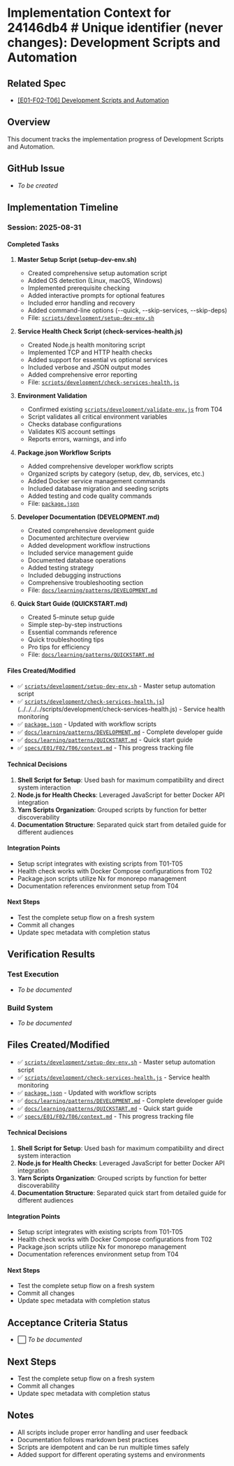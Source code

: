 # Implementation Context for 24146db4 # Unique identifier (never changes): Development Scripts and Automation

## Related Spec

- [[E01-F02-T06] Development Scripts and Automation](./E01-F02-T06.spec.md)

## Overview

This document tracks the implementation progress of Development Scripts and Automation.

## GitHub Issue

- *To be created*

## Implementation Timeline
### Session: 2025-08-31

#### Completed Tasks

1. **Master Setup Script (setup-dev-env.sh)**
   - Created comprehensive setup automation script
   - Added OS detection (Linux, macOS, Windows)
   - Implemented prerequisite checking
   - Added interactive prompts for optional features
   - Included error handling and recovery
   - Added command-line options (--quick, --skip-services, --skip-deps)
   - File: [`scripts/development/setup-dev-env.sh`](../../../../scripts/development/setup-dev-env.sh)

2. **Service Health Check Script (check-services-health.js)**
   - Created Node.js health monitoring script
   - Implemented TCP and HTTP health checks
   - Added support for essential vs optional services
   - Included verbose and JSON output modes
   - Added comprehensive error reporting
   - File: [`scripts/development/check-services-health.js`](../../../../scripts/development/check-services-health.js)

3. **Environment Validation**
   - Confirmed existing [`scripts/development/validate-env.js`](../../../../scripts/development/validate-env.js) from T04
   - Script validates all critical environment variables
   - Checks database configurations
   - Validates KIS account settings
   - Reports errors, warnings, and info

4. **Package.json Workflow Scripts**
   - Added comprehensive developer workflow scripts
   - Organized scripts by category (setup, dev, db, services, etc.)
   - Added Docker service management commands
   - Included database migration and seeding scripts
   - Added testing and code quality commands
   - File: [`package.json`](../../../../package.json)

5. **Developer Documentation (DEVELOPMENT.md)**
   - Created comprehensive development guide
   - Documented architecture overview
   - Added development workflow instructions
   - Included service management guide
   - Documented database operations
   - Added testing strategy
   - Included debugging instructions
   - Comprehensive troubleshooting section
   - File: [`docs/learning/patterns/DEVELOPMENT.md`](../../../../docs/learning/patterns/DEVELOPMENT.md)

6. **Quick Start Guide (QUICKSTART.md)**
   - Created 5-minute setup guide
   - Simple step-by-step instructions
   - Essential commands reference
   - Quick troubleshooting tips
   - Pro tips for efficiency
   - File: [`docs/learning/patterns/QUICKSTART.md`](../../../../docs/learning/patterns/QUICKSTART.md)

#### Files Created/Modified

- ✅ [`scripts/development/setup-dev-env.sh`](../../../../scripts/development/setup-dev-env.sh) - Master setup automation script
- ✅ [`scripts/development/check-services-health.js`](../../../../scripts/development/check-services-health.js)](../../../../scripts/development/check-services-health.js) - Service health monitoring
- ✅ [`package.json`](../../../../package.json) - Updated with workflow scripts
- ✅ [`docs/learning/patterns/DEVELOPMENT.md`](../../../../docs/learning/patterns/DEVELOPMENT.md) - Complete developer guide
- ✅ [`docs/learning/patterns/QUICKSTART.md`](../../../../docs/learning/patterns/QUICKSTART.md) - Quick start guide
- ✅ [`specs/E01/F02/T06/context.md`](./E01-F02-T06.context.md) - This progress tracking file

#### Technical Decisions

1. **Shell Script for Setup**: Used bash for maximum compatibility and direct system interaction
2. **Node.js for Health Checks**: Leveraged JavaScript for better Docker API integration
3. **Yarn Scripts Organization**: Grouped scripts by function for better discoverability
4. **Documentation Structure**: Separated quick start from detailed guide for different audiences

#### Integration Points

- Setup script integrates with existing scripts from T01-T05
- Health check works with Docker Compose configurations from T02
- Package.json scripts utilize Nx for monorepo management
- Documentation references environment setup from T04

#### Next Steps

- Test the complete setup flow on a fresh system
- Commit all changes
- Update spec metadata with completion status

## Verification Results

### Test Execution

- *To be documented*

### Build System

- *To be documented*


## Files Created/Modified

- ✅ [`scripts/development/setup-dev-env.sh`](../../../../scripts/development/setup-dev-env.sh) - Master setup automation script
- ✅ [`scripts/development/check-services-health.js`](../../../../scripts/development/check-services-health.js) - Service health monitoring
- ✅ [`package.json`](../../../../package.json) - Updated with workflow scripts
- ✅ [`docs/learning/patterns/DEVELOPMENT.md`](../../../../docs/learning/patterns/DEVELOPMENT.md) - Complete developer guide
- ✅ [`docs/learning/patterns/QUICKSTART.md`](../../../../docs/learning/patterns/QUICKSTART.md) - Quick start guide
- ✅ [`specs/E01/F02/T06/context.md`](./E01-F02-T06.context.md) - This progress tracking file

#### Technical Decisions

1. **Shell Script for Setup**: Used bash for maximum compatibility and direct system interaction
2. **Node.js for Health Checks**: Leveraged JavaScript for better Docker API integration
3. **Yarn Scripts Organization**: Grouped scripts by function for better discoverability
4. **Documentation Structure**: Separated quick start from detailed guide for different audiences

#### Integration Points

- Setup script integrates with existing scripts from T01-T05
- Health check works with Docker Compose configurations from T02
- Package.json scripts utilize Nx for monorepo management
- Documentation references environment setup from T04

#### Next Steps

- Test the complete setup flow on a fresh system
- Commit all changes
- Update spec metadata with completion status

## Acceptance Criteria Status

- ⬜ *To be documented*


## Next Steps


- Test the complete setup flow on a fresh system
- Commit all changes
- Update spec metadata with completion status

## Notes


- All scripts include proper error handling and user feedback
- Documentation follows markdown best practices
- Scripts are idempotent and can be run multiple times safely
- Added support for different operating systems and environments
